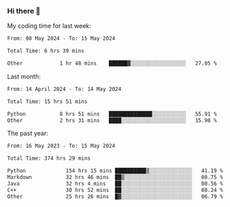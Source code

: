 ### Hi there 👋

My coding time for last week:

<!--START_SECTION:week-->

```txt
From: 08 May 2024 - To: 15 May 2024

Total Time: 6 hrs 39 mins

Other            1 hr 48 mins    ██████▓░░░░░░░░░░░░░░░░░░   27.05 %
```

<!--END_SECTION:week-->

Last month:

<!--START_SECTION:month-->

```txt
From: 14 April 2024 - To: 14 May 2024

Total Time: 15 hrs 51 mins

Python           8 hrs 51 mins   ██████████████░░░░░░░░░░░   55.91 %
Other            2 hrs 31 mins   ████░░░░░░░░░░░░░░░░░░░░░   15.98 %
```

<!--END_SECTION:month-->

The past year:

<!--START_SECTION:year-->

```txt
From: 16 May 2023 - To: 15 May 2024

Total Time: 374 hrs 29 mins

Python             154 hrs 15 mins ██████████▒░░░░░░░░░░░░░░   41.19 %
Markdown           32 hrs 46 mins  ██▒░░░░░░░░░░░░░░░░░░░░░░   08.75 %
Java               32 hrs 4 mins   ██░░░░░░░░░░░░░░░░░░░░░░░   08.56 %
C++                30 hrs 52 mins  ██░░░░░░░░░░░░░░░░░░░░░░░   08.24 %
Other              25 hrs 26 mins  █▓░░░░░░░░░░░░░░░░░░░░░░░   06.79 %
```

<!--END_SECTION:year-->
